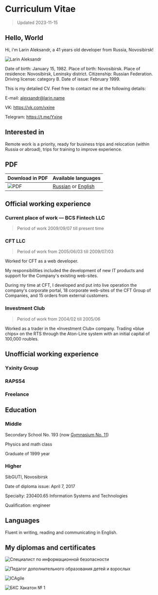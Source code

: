 # Curriculum Vitae

> Updated 2023-11-15

## Hello, World

Hi, i'm Larin Aleksandr, a 41 years old developer from Russia, Novosibirsk!

![Larin Aleksandr](https://static.larin.name/cv/larin.jpg)

Date of birth: January 15, 1982. Place of birth: Novosibirsk. Place of residence: Novosibirsk, Leninsky district. Citizenship: Russian Federation. Driving license: category B. Date of issue: February 1999.

This is my detailed CV. Feel free to contact me at the following details:

E-mail: <alexsandr@larin.name>

VK: <https://vk.com/yxine>

Telegram: <https://t.me/Yxine>

## Interested in

Remote work is a priority, ready for business trips and relocation (within Russia or abroad), trips for training to improve experience.

## PDF

Download in PDF | Available languages
--------------- | -------------------
![PDF](https://static.larin.name/cv/pdf.png) | [Russian](https://static.larin.name/cv/larin-cv-ru.pdf) or [English](https://static.larin.name/cv/larin-cv-en.pdf)

## Official working experience

### Current place of work — BCS Fintech LLC

> Period of work 2009/09/07 till present time

### CFT LLC

> Period of work from 2005/06/03 till 2009/07/03

Worked for CFT as a web developer.

My responsibilities included the development of new IT products and support for the Company's existing web-sites.

During my time at CFT, I developed and put into live operation the company's corporate portal, 18 corporate web-sites of the CFT Group of Companies, and 15 orders from external customers.

### Investment Club

> Period of work from 2004/02 till 2005/06

Worked as a trader in the «Investment Club» company. Trading «blue chips» on the RTS through the Aton-Line system with an initial capital of 100,000 roubles.

## Unofficial working experience

### Yxinity Group

### RAPS54

### Freelance

## Education

### Middle

Secondary School No. 193 (now [Gymnasium No. 11](http://g_11.edu54.ru/))

Physics and math class

Graduate of 1999 year

### Higher

SibGUTI, Novosibirsk

Date of diploma issue: April 7, 2017

Specialty: 230400.65 Information Systems and Technologies

Qualification: engineer

## Languages

Fluent in writing, reading and communicating in English.

## My diplomas and certificates

![Специалист по информационной безопасности](https://static.larin.name/cv/diploma-is.jpg)

![Педагог дополнительного образования детей и взрослых](https://static.larin.name/cv/diploma-teacher.jpg)

![ICAgile](https://static.larin.name/cv/diploma-icagile.png)

![БКС Хакатон № 1](https://static.larin.name/cv/diploma-hakaton.jpg)
